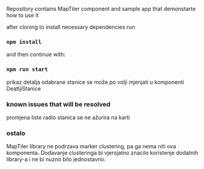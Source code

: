 Repository contains MapTiler component and sample app that demonstarte how to use it

after cloning to install necessary dependencies run

### `npm install`

and then  continue with:

### `npm run start`

prikaz detalja odabrane stanice se može po volji mjenjati u komponenti DeatljiStanice

### known issues that will be resolved
promjena liste radio stanica se ne ažurira na karti

### ostalo
MapTiler library ne podrzava marker clustering, pa ga nema niti ova komponenta. Dodavanje clusteringa bi vjerojatno znacilo koristenje dodatnih
library-a i ne bi nuzno bilo jednostavno.

